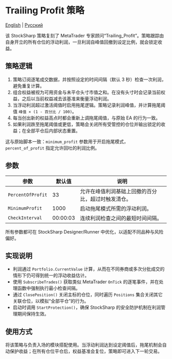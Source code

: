 # Trailing Profit 策略
[English](README.md) | [Русский](README_ru.md)

该 StockSharp 策略复刻了 MetaTrader 专家顾问“Trailing_Profit”。策略跟踪由自身开立的所有仓位的浮动利润，一旦利润自峰值回撤到设定比例，就会锁定收益。

## 策略逻辑

1. 策略订阅逐笔成交数据，并按照设定的时间间隔（默认 3 秒）检查一次利润，避免重复计算。
2. 组合权益被视为可用资金与未平仓头寸市值之和。在没有头寸时会记录当前权益，之后以当前权益减去该基准来衡量浮动利润。
3. 当浮动利润超过激活阈值时启用拖尾逻辑。策略记录利润峰值，并计算拖尾阈值 `峰值 × (1 - 百分比 / 100)`。
4. 每当创出新的权益高点时都会重新上调拖尾阈值，与原始 EA 的行为一致。
5. 如果利润跌至拖尾阈值或更低，策略会关闭所有受管控的仓位并输出锁定的收益；在全部平仓后内部状态重置。

这与原始脚本一致：`minimum_profit` 参数用于开启拖尾模式，`percent_of_profit` 指定允许回吐的利润比例。

## 参数

| 参数 | 默认值 | 说明 |
| --- | --- | --- |
| `PercentOfProfit` | 33 | 允许在峰值利润基础上回撤的百分比，超过时触发清仓。 |
| `MinimumProfit` | 1000 | 启动拖尾模式所需的浮动利润。 |
| `CheckInterval` | 00:00:03 | 连续利润检查之间的最短时间间隔。 |

所有参数都可在 StockSharp Designer/Runner 中优化，以适配不同品种与风险偏好。

## 实现说明

- 利润通过 `Portfolio.CurrentValue` 计算，从而在不同券商或多次分批成交的情形下仍可得到统一的浮动收益估计。
- 使用 `SubscribeTrades()` 获取类似 MetaTrader `OnTick` 的逐笔事件，并在处理函数中强制执行最小检查间隔。
- 通过 `ClosePosition()` 关闭主标的仓位，同时遍历 `Positions` 集合关闭其它关联仓位，以模拟“全部平仓”的行为。
- 启动时调用 `StartProtection()`，确保 StockSharp 的安全防护机制在利润管理期间保持生效。

## 使用方式

将该策略与负责入场的模块搭配使用。当浮动利润达到设定阈值后，拖尾机制会自动保护收益；在所有仓位平仓后，权益基准会复位，策略即可进入下一轮交易。
